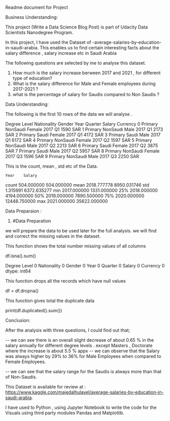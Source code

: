 Readme document for Project

Business Understanding:

This project (Write a Data Science Blog Post) is part of Udacity Data Scientists Nanodegree Program.

In this project, I have used the Dataset of -average-salaries-by-education-in-saudi-arabia. This enables us to 
find certain interesting facts about the salary difference , salary increase etc in Saudi Arabia 

The following questions are selected by me to analyse this dataset.

1. How much is the salary increase berween 2017 and 2021 , for different type of education?
2. What is the salary difference for Male and Female employees during 2017-2021 ?
3. what is the percentage of salary for Saudis compared to Non Saudis ?

Data Understanding:

The following is the first 10 rows of the data we will analyse .

Degree Level	Nationality	Gender	Year	Quarter	Salary	Currency
0	Primary	NonSaudi	Female	2017	Q1	1590	SAR
1	Primary	NonSaudi	Male	2017	Q1	2173	SAR
2	Primary	Saudi	Female	2017	Q1	4172	SAR
3	Primary	Saudi	Male	2017	Q1	6172	SAR
4	Primary	NonSaudi	Female	2017	Q2	1597	SAR
5	Primary	NonSaudi	Male	2017	Q2	2213	SAR
6	Primary	Saudi	Female	2017	Q2	3875	SAR
7	Primary	Saudi	Male	2017	Q2	5957	SAR
8	Primary	NonSaudi	Female	2017	Q3	1596	SAR
9	Primary	NonSaudi	Male	2017	Q3	2250	SAR

This is the count, mean , std etc of the Data.

	Year	Salary
count	504.000000	504.000000
mean	2018.777778	8950.031746
std	1.315991	6372.635277
min	2017.000000	1331.000000
25%	2018.000000	4194.000000
50%	2019.000000	7890.500000
75%	2020.000000	12448.750000
max	2021.000000	35622.000000

Data Preparaion :

1. #Data Preparation 

we will prepare the data to be used later for the full analysis. we will find and correct the missing values in the dataset. 

This function shows the total number missing values of all columns

df.isna().sum()

Degree Level    0
Nationality     0
Gender          0
Year            0
Quarter         0
Salary          0
Currency        0
dtype: int64

This function drops all the records which have null values

df = df.dropna()

This function gives total the duplicate data

print(df.duplicated().sum()) 

Conclusion:


After the analysis with three questions, I could find out that;

-- we can see there is an overall slight decrease of about 0.65 % in the salary annually for different degree levels .
   except Masters , Doctorate where the increase is about 5.5 % appx
-- we can observe that the Salary was always higher by 29% to 36% for Male Employees when compared to Female Employees.

-- we can see that the salary range for the Saudis is always more than that of Non-Saudis.

This Dataset is available for review at : https://www.kaggle.com/majedalhulayel/average-salaries-by-education-in-saudi-arabia.

I have used to Python , using Jupyter Notebook to write the code for the Visuals using third party modules Pandas and Matplotlib. 




